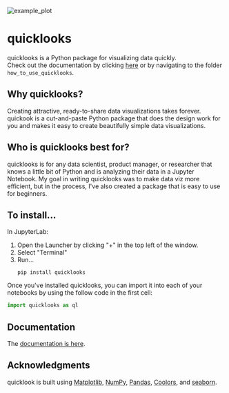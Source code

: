 ![example_plot](https://github.com/alexdsbreslav/quicklook/assets/21344372/1eb05d0b-5712-4bda-8500-78a5aa76f110)

# quicklooks
quicklooks is a Python package for visualizing data quickly.  
Check out the documentation by clicking [here](https://github.com/alexdsbreslav/quicklooks/tree/master/how_to_use_quicklooks) or by navigating to the folder `how_to_use_quicklooks`.

## Why quicklooks?
Creating attractive, ready-to-share data visualizations takes forever. quickook is a cut-and-paste Python package that does the design work for you and makes it easy to create beautifully simple data visualizations.

## Who is quicklooks best for?
quicklooks is for any data scientist, product manager, or researcher that knows a little bit of Python and is analyzing their data in a Jupyter Notebook. My goal in writing quicklooks was to make data viz more efficient, but in the process, I've also created a package that is easy to use for beginners.

## To install...
In JupyterLab:
1. Open the Launcher by clicking "+" in the top left of the window.
2. Select "Terminal"
3. Run...
   ```
   pip install quicklooks
   ```

Once you've installed quicklooks, you can import it into each of your notebooks by using the follow code in the first cell:
```python
import quicklooks as ql
```

## Documentation
The [documentation is here](https://github.com/alexdsbreslav/quicklook/tree/master/how_to_use_quicklook).

## Acknowledgments
quicklook is built using [Matplotlib](https://matplotlib.org/), [NumPy](https://numpy.org/), [Pandas](https://pandas.pydata.org/), [Coolors](https://coolors.co/), and [seaborn](https://seaborn.pydata.org/).

